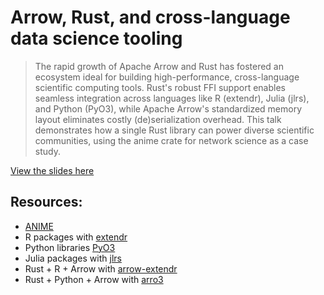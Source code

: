 # Arrow, Rust, and cross-language data science tooling

> The rapid growth of Apache Arrow and Rust has fostered an ecosystem ideal for building high-performance, cross-language scientific computing tools. Rust's robust FFI support enables seamless integration across languages like R (extendr), Julia (jlrs), and Python (PyO3), while Apache Arrow's standardized memory layout eliminates costly (de)serialization overhead. This talk demonstrates how a single Rust library can power diverse scientific communities, using the anime crate for network science as a case study.

[View the slides here](https://josiahparry.github.io/2025-scientific-computing-in-rust/#/arrow-rust-and-cross-language-tooling)


## Resources: 

- [ANIME](https://github.com/JosiahParry/anime)
- R packages with [extendr](https://extendr.github.io/)
- Python libraries [PyO3](https://pyo3.rs/)
- Julia packages with [jlrs](https://github.com/Taaitaaiger/jlrs)
- Rust + R + Arrow with [arrow-extendr](https://github.com/JosiahParry/arrow-extendr)
- Rust + Python + Arrow with [arro3](https://kylebarron.dev/arro3/latest/)